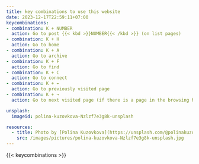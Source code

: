 ```yaml
---
title: key combinations to use this website
date: 2023-12-17T22:59:11+07:00
keycombinations:
- combination: K + NUMBER
  action: Go to post {{< kbd >}}NUMBER{{< /kbd >}} (on list pages)
- combination: K + H
  action: Go to home
- combination: K + A
  action: Go to archive
- combination: K + F
  action: Go to find
- combination: K + C
  action: Go to connect
- combination: K + ←
  action: Go to previously visited page
- combination: K + →
  action: Go to next visited page (if there is a page in the browsing history)

unsplash:
  imageid: polina-kuzovkova-Nzlzf7e3g8k-unsplash

resources:
  - title: Photo by [Polina Kuzovkova](https://unsplash.com/@polinakuzovkova) via [Unsplash](https://unsplash.com/)
    src: /images/pictures/polina-kuzovkova-Nzlzf7e3g8k-unsplash.jpg
---
```


{{< keycombinations >}}
